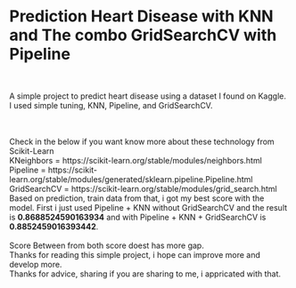 <h1>Prediction Heart Disease with KNN and The combo GridSearchCV with Pipeline</h1>
<br>
<p>A simple project to predict heart disease using a dataset I found on Kaggle. I used simple tuning, KNN, Pipeline, and GridSearchCV.</p><br>
<br>
Check in the below if you want know more about these technology from Scikit-Learn
<br>
KNeighbors = https://scikit-learn.org/stable/modules/neighbors.html
<br>
Pipeline = https://scikit-learn.org/stable/modules/generated/sklearn.pipeline.Pipeline.html
<br>
GridSearchCV = https://scikit-learn.org/stable/modules/grid_search.html
<br>
Based on prediction, train data from that, i got my best score with the model.
First i just used Pipeline + KNN without GridSearchCV and the result is <b>0.8688524590163934</b>
and with Pipeline + KNN + GridSearchCV is <b>0.8852459016393442</b>.
<br>
<br>
Score Between from both score doest has more gap.
<br>
Thanks for reading this simple project, i hope can improve more and develop more.<br>
Thanks for advice, sharing if you are sharing to me, i appricated with that.

